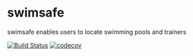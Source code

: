 # swimsafe
swimsafe enables users to locate swimming pools and trainers 


[![Build Status](https://travis-ci.com/sanya-kenneth/swimsafe.svg?token=5bTPBj984KeHK4y8z75X&branch=develop)](https://travis-ci.com/sanya-kenneth/swimsafe)  [![codecov](https://codecov.io/gh/sanya-kenneth/swimsafe/branch/develop/graph/badge.svg?token=Z4GcJGbj7i)](https://codecov.io/gh/sanya-kenneth/swimsafe) 




